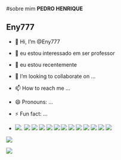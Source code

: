 #sobre mim **PEDRO HENRIQUE**
## Eny777
- 👋 Hi, I’m @Eny777
- 👀 eu estou interessado em ser professor
- 🌱 eu estou recentemente 
- 💞️ I’m looking to collaborate on ...
- 📫 How to reach me ...
- 😄 Pronouns: ...
- ⚡ Fun fact: ...

- ![](https://img.shields.io/badge/Steam-000000?style=for-the-badge&logo=steam&logoColor=white).
![](https://img.shields.io/badge/Xbox-107C10?style=for-the-badge&logo=xbox&logoColor=white)
![](https://img.shields.io/badge/PlayStation-003791?style=for-the-badge&logo=playstation&logoColor=white)
![](https://img.shields.io/badge/Opera-FF1B2D?style=for-the-badge&logo=Opera&logoColor=white)
![](https://img.shields.io/badge/Netflix-E50914?style=for-the-badge&logo=netflix&logoColor=white)
![](https://img.shields.io/badge/Nintendo_Switch-E60012?style=for-the-badge&logo=nintendo-switch&logoColor=white)
![](https://img.shields.io/badge/Valorant-fa4454?style=for-the-badge&logo=valorant&logoColor=white)
![](https://img.shields.io/badge/Epic%20Games-313131?style=for-the-badge&logo=Epic%20Games&logoColor=white)
![](https://img.shields.io/badge/Counter_Strike-000000?style=for-the-badge&logo=counter-strike&logoColor=white)
![](https://img.shields.io/badge/Pinterest-%23E60023.svg?&style=for-the-badge&logo=Pinterest&logoColor=white)
![](https://img.shields.io/badge/X-000000?style=for-the-badge&logo=x&logoColor=white)
![](https://img.shields.io/badge/WhatsApp-25D366?style=for-the-badge&logo=WhatsApp&logoColor=white)
![](https://img.shields.io/badge/Spotify-1ED760?&style=for-the-badge&logo=spotify&logoColor=white)

![](https://coisasdojapao.com/wp-content/uploads/2018/02/RobDuenas-death-note.jpg.webp)

![](https://image.api.playstation.com/vulcan/ap/rnd/202104/0517/9AcM3vy5t77zPiJyKHwRfnNT.png)
